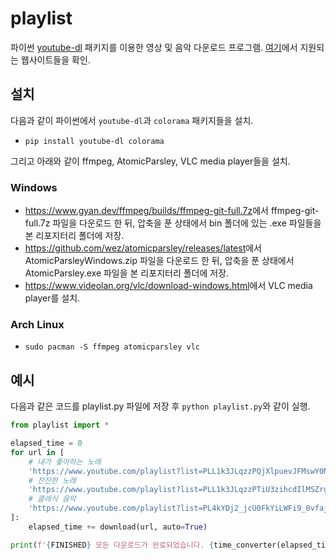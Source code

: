 # playlist

파이썬 [youtube-dl](https://github.com/ytdl-org/youtube-dl) 패키지를 이용한 영상 및 음악 다운로드 프로그램. [여기](https://github.com/ytdl-org/youtube-dl/blob/master/docs/supportedsites.md)에서 지원되는 웹사이트들을 확인.

## 설치

다음과 같이 파이썬에서 `youtube-dl`과 `colorama` 패키지들을 설치.

* `pip install youtube-dl colorama`

그리고 아래와 같이 ffmpeg, AtomicParsley, VLC media player들을 설치.

### Windows

* <https://www.gyan.dev/ffmpeg/builds/ffmpeg-git-full.7z>에서 ffmpeg-git-full.7z 파일을 다운로드 한 뒤, 압축을 푼 상태에서 bin 폴더에 있는 .exe 파일들을 본 리포지터리 폴더에 저장.
* <https://github.com/wez/atomicparsley/releases/latest>에서 AtomicParsleyWindows.zip 파일을 다운로드 한 뒤, 압축을 푼 상태에서 AtomicParsley.exe 파일을 본 리포지터리 폴더에 저장.
* <https://www.videolan.org/vlc/download-windows.html>에서 VLC media player를 설치.

### Arch Linux

* `sudo pacman -S ffmpeg atomicparsley vlc`

## 예시

다음과 같은 코드를 playlist.py 파일에 저장 후 `python playlist.py`와 같이 실행.

```python
from playlist import *

elapsed_time = 0
for url in [
	# 내가 좋아하는 노래
	'https://www.youtube.com/playlist?list=PLL1k3JLqzzPQjXlpuevJFMswY0NjRWdxf',
	# 잔잔한 노래
	'https://www.youtube.com/playlist?list=PLL1k3JLqzzPTiU3zihcdIlMSZrgCCwtw2',
	# 클래식 음악
	'https://www.youtube.com/playlist?list=PL4kYDj2_jcU0FkYiLWFi9_0vfajBFgyPy'
]:
	elapsed_time += download(url, auto=True)

print(f'{FINISHED} 모든 다운로드가 완료되었습니다. {time_converter(elapsed_time)}')
```
